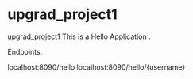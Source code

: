 # upgrad_project1
upgrad_project1
This is a Hello Application .

Endpoints:

localhost:8090/hello
localhost:8090/hello/{username}